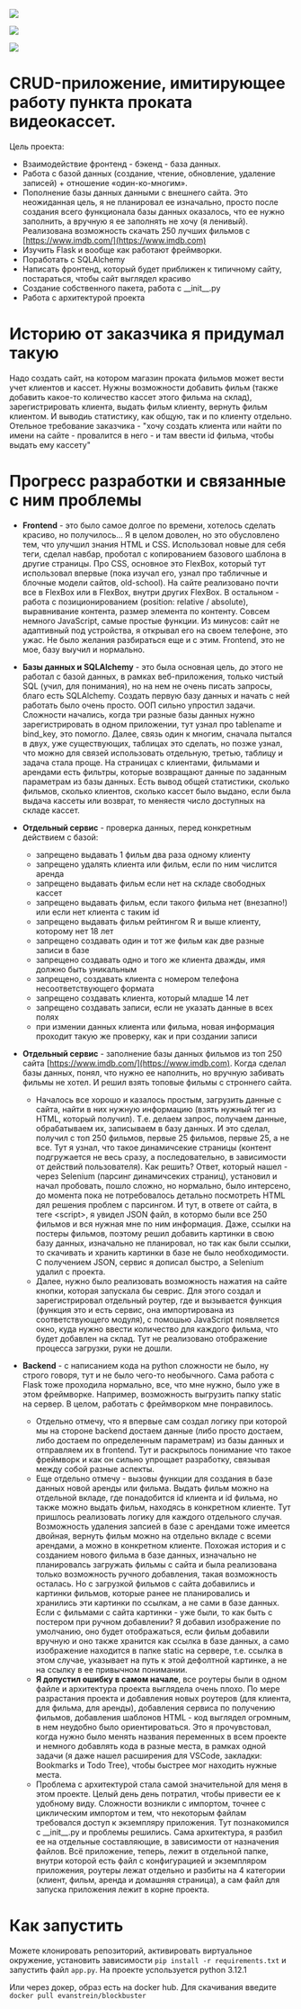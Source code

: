 ![](./flaskr/static/images/home.png)

![](./flaskr/static/images/films.png)

![](./flaskr/static/images/client.png)

# CRUD-приложение, имитирующее работу пункта проката видеокассет.

Цель проекта:

* Взаимодействие фронтенд - бэкенд - база данных.
* Работа с базой данных (создание, чтение, обновление, удаление записей) + отношение «один-ко-многим».
* Пополнение базы данных данными с внешнего сайта. Это неожиданная цель, я не планировал ее изначально, просто после создания всего функционала базы данных оказалось, что ее нужно заполнить, а вручную я ее заполнять не хочу (я ленивый). Реализована возможность скачать 250 лучших фильмов с [https://www.imdb.com/](https://www.imdb.com)
* Изучить Flask и вообще как работают фреймворки. 
* Поработать с SQLAlchemy
* Написать фронтенд, который будет приближен к типичному сайту, постараться, чтобы сайт выглядел красиво
* Создание собственного пакета, работа с \_\_init__.py
* Работа с архитектурой проекта

# Историю от заказчика я придумал такую

Надо создать сайт, на котором магазин проката фильмов может вести учет клиентов и кассет. Нужны возможности добавить фильм (также добавить какое-то количество кассет этого фильма на склад), зарегистрировать клиента, выдать фильм клиенту, вернуть фильм клиентом. И выводиь статистику, как общую, так и по клиенту отдельно. Отельное требование заказчика - "хочу создать клиента или найти по имени на сайте - провалится в него - и там ввести id фильма, чтобы выдать ему кассету"

# Прогресс разработки и связанные с ним проблемы

* **Frontend** - это было самое долгое по времени, хотелось сделать красиво, но получилось... Я в целом доволен, но это обусловлено тем, что улучшил знания HTML и CSS. Использовал новые для себя теги, сделал навбар, проботал с копированием базового шаблона в другие страницы. Про CSS, основное это FlexBox, который тут использовал впервые (пока изучал его, узнал про табличные и блочные модели сайтов, old-school). На сайте реализовано почти все в FlexBox или в FlexBox, внутри других FlexBox. В остальном - работа с позиционированием (position: relative / absolute), выравнивание контента, размер элемента по контенту. Совсем немного JavaScript, самые простые функции. Из минусов: сайт не адаптивный под устройства, я открывал его на своем телефоне, это ужас. Не было желания разбираться еще и с этим. Frontend, это не мое, базу выучил и нормально. 

* **Базы данных и SQLAlchemy** - это была основная цель, до этого не работал с базой данных, в рамках веб-приложения, только чистый SQL (учил, для понимания), но на нем не очень писать запросы, благо есть SQLAlchemy. Создать первую базу данных и начать с ней работать было очень просто. ООП сильно упростил задачи. Сложности начались, когда три разные базы данных нужно зарегистрировать в одном приложении, тут узнал про tablename и bind_key, это помогло. Далее, связь один к многим, сначала пытался в двух, уже существующих, таблицах это сделать, но позже узнал, что можно для связей использовать отдельную, третью, таблицу и задача стала проще. На страницах с клиентами, фильмами и арендами есть фильтры, которые возвращают данные по заданным параметрам из базы данных. Есть вывод общей статистики, сколько фильмов, сколько клиентов, сколько кассет было выдано, если была выдача кассеты или возврат, то меняестя число доступных на складе кассет.

* **Отдельный сервис** - проверка данных, перед конкретным действием с базой: 

  - запрещено выдавать 1 фильм два раза одному клиенту 
  - запрещено удалять клиента или фильм, если по ним числится аренда
  - запрещено выдавать фильм если нет на складе свободных кассет
  - запрещено выдавать фильм, если такого фильма нет (внезапно!) или если нет клиента с таким id
  - запрещено выдавать фильм рейтингом R и выше клиенту, которому нет 18 лет
  - запрещено создавать один и тот же фильм как две разные записи в базе
  - запрещено создавать одно и того же клиента дважды, имя должно быть уникальным
  - запрещено, создавать клиента с номером телефона несоответствующего формата
  - запрещено создавать клиента, который младше 14 лет
  - запрещено создавать записи, если не указать данные в всех полях
  - при измении данных клиента или фильма, новая информация проходит такую же проверку, как и при создании записи

* **Отдельный сервис** - заполнение базы данных фильмов из топ 250 сайта [https://www.imdb.com/](https://www.imdb.com). Когда сделал базы данных, понял, что нужно ее наполнить, но вручную забивать фильмы не хотел. И решил взять топовые фильмы с строннего сайта. 

  - Началось все хорошо и казалось простым, загрузить данные с сайта, найти в них нужную информацию (взять нужный тег из HTML, который получил). Т.е. делаем запрос, получаем данные, обрабатываем их, записываем в базу данных. И это сделал, получил с топ 250 фильмов, первые 25 фильмов, первые 25, а не все. Тут я узнал, что такое динамичсекие страницы (контент подгружается не весь сразу, а последовательно, в зависимости от действий пользователя). Как решить? Ответ, который нашел - через Selenium (парсинг динамичсеких страниц), установил и начал пробовать, пошло сложно, но нормально, было интерсено, до момента пока не потребовалось детально посмотреть HTML дял решения проблем с парсингом. И тут, в ответе от сайта, в теге \<script>, я увидел JSON файл, в котормо были все 250 фильмов и вся нужная мне по ним информация. Даже, ссылки на постеры фильмов, поэтому решил добавить картинки в свою базу данных, изначально не планировал, но так как были ссылки, то скачивать и хранить картинки в базе не было необходимости. С получением JSON, сервис я дописал быстро, а Selenium удалил с проекта. 
  - Далее, нужно было реализовать возможность нажатия на сайте кнопки, которая запускала бы севрис. Для этого создал и зарегистрировал отдельный роутер, где и вызывается функция (функция это и есть сервис, она импортирована из соответствующего модуля), с помошью JavaScript появляется окно, куда нужно ввести количество для каждого фильма, что будет добавлен на склад. Тут не реализовано отображение процесса загрузки, руки не дошли.  

* **Backend** - с написанием кода на python сложности не было, ну строго говоря, тут и не было чего-то необычного. Сама работа с Flask тоже проходила нормально, все, что мне нужно, было уже в этом фреймворке. Например, возможность выгрузить папку static на сервер. В целом, работать с фреймворком мне понравилось. 

  - Отдельно отмечу, что я впервые сам создал логику при которой мы на стороне backend достаем данные (либо просто достаем, либо достаем по определенным параметрам) из базы данных и отправляем их в frontend. Тут и раскрылось понимание что такое фреймворк и как он сильно упрощает разработку, связывая между собой разные аспекты. 
  - Еще отдельно отмечу - вызовы функции для создания в базе данных новой аренды или фильма. Выдать фильм можно на отдельной вкладе, где понадобится id клиента и id фильма, но также можно выдать фильм, находясь в конкретном клиенте. Тут пришлось реализовать логику для каждого отдельного случая. Возможность удаления запсией в базе с арендами тоже имеется двойная, вернуть фильм можно на отдельно вкладе с всеми арендами, а можно в конкретном клиенте. Похожая история и с созданием нового фильма в базе данных, изначально не планировалсь загружать фильмы с сайта и была реализована только возможность ручного добавления, такая возможность осталась. Но с загрузкой фильмов с сайта добавились и картинки фильмов, которые ранее не планировались и хранились эти картинки по ссылкам, а не сами в базе данных. Если с фильмами с сайта картинки - уже были, то как быть с постером при ручном добавлении? Я добавил изображение по умолчанию, оно будет отображаться, если фильм добавили вручную и оно также хранится как ссылка в базе данных, а само изображение находится в папке static на сервере, т.е. ссылка в этом случае, указывает на путь к этой дефолтной картинке, а не на ссылку в ее привычном понимании.
  - **Я допустил ошибку в самом начале**, все роутеры были в одном файле и архитектура проекта выглядела очень плохо. По мере разрастания проекта и добавления новых роутеров (для клиента, для фильма, для аренды), добавления сервиса по получению фильмов, добавления шаблонов HTML - код выглядел огромным, в нем неудобно было ориентироваться. Это я прочувстовал, когда нужно было менять названия переменных в всем проекте и немного добавлять кода в разные места, в рамках одной задачи (я даже нашел расширения для VSCode, закладки: Bookmarks и Todo Tree), чтобы быстрее мог находить нужные места. 
  - Проблема с архитектурой стала самой значительной для меня в этом проекте. Целый день день потратил, чтобы привести ее к удобному виду. Сложности возникли с импортом, точнее с циклическим импортом и тем, что некоторым файлам требовался доступ к экземпляру приложения. Тут познакомился с \_\_init__.py и проблемы решились. Сама архитектура, я разбил ее на отдельные составляющие, в зависимости от назначения файлов. Всё приложение, теперь, лежит в отдельной папке, внутри которой есть файл с конфигурацией и экземпляром приложения, роутеры лежат отдельно и разбиты на 4 категории (клиент, фильм, аренда и домашняя страница), а сам файл для запуска приложения лежит в корне проекта.

# Как запустить 

Можете клонировать репозиторий, активировать виртуальное окружение, установить зависимости `pip install -r requirements.txt` и запустить файл `app.py`. На проекте успользуется python 3.12.1

Или через докер, образ есть на docker hub. Для скачивания введите `docker pull evanstrein/blockbuster`